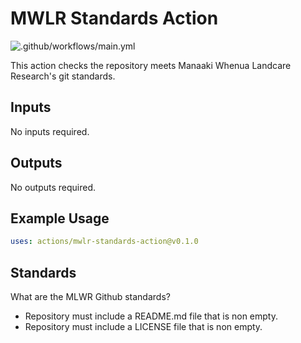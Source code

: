 # MWLR Standards Action

![.github/workflows/main.yml](https://github.com/manaakiwhenua/mwlr-standards-action/workflows/mwlr-standards/badge.svg)

This action checks the repository meets Manaaki Whenua Landcare Research's git standards.

## Inputs

No inputs required.

## Outputs

No outputs required.

## Example Usage

```yaml
uses: actions/mwlr-standards-action@v0.1.0
```

## Standards

What are the MLWR Github standards?

* Repository must include a README.md file that is non empty.
* Repository must include a LICENSE file that is non empty.